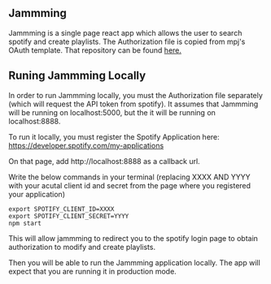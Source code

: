 

## Jammming

Jammming is a single page react app which allows the user to search spotify and create playlists. The Authorization file is copied from mpj's OAuth template. That repository can be found <a href="https://github.com/mpj/oauth-bridge-template.git" target="_blank">here.</a>

## Runing Jammming Locally

In order to run Jammming locally, you must the Authorization file separately (which will request the API token from spotify). It assumes that Jammming will be running on localhost:5000, but the it will be running on localhost:8888.

To run it locally, you must register the Spotify Application here:
https://developer.spotify.com/my-applications

On that page, add http://localhost:8888 as a callback url.

Write the below commands in your terminal (replacing XXXX AND YYYY with your acutal client id and secret from the page where you registered your application)

```
export SPOTIFY_CLIENT_ID=XXXX
export SPOTIFY_CLIENT_SECRET=YYYY
npm start
```

This will allow jammming to redirect you to the spotify login page to obtain authorization to modify and create playlists. 

Then you will be able to run the Jammming application locally. The app will expect that you are running it in production mode. 


